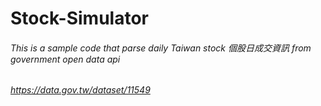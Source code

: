 # Stock-Simulator

###### This is a sample code that parse daily Taiwan stock 個股日成交資訊 from government open data api
###### https://data.gov.tw/dataset/11549
